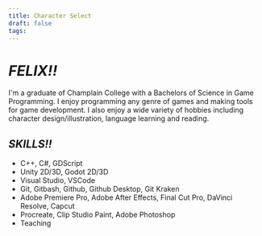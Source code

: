 ```yaml
---
title: Character Select
draft: false
tags:
---
```

# _**FELIX!!**_
I'm a graduate of Champlain College with a Bachelors of Science in Game Programming. I enjoy programming any genre of games and making tools for game development. I also enjoy a wide variety of hobbies including character design/illustration, language learning and reading.

## ***SKILLS!!***
- C++, C#, GDScript
- Unity 2D/3D, Godot 2D/3D
- Visual Studio, VSCode
- Git, Gitbash, Github, Github Desktop, Git Kraken
- Adobe Premiere Pro, Adobe After Effects, Final Cut Pro, DaVinci Resolve, Capcut
- Procreate, Clip Studio Paint, Adobe Photoshop
- Teaching
